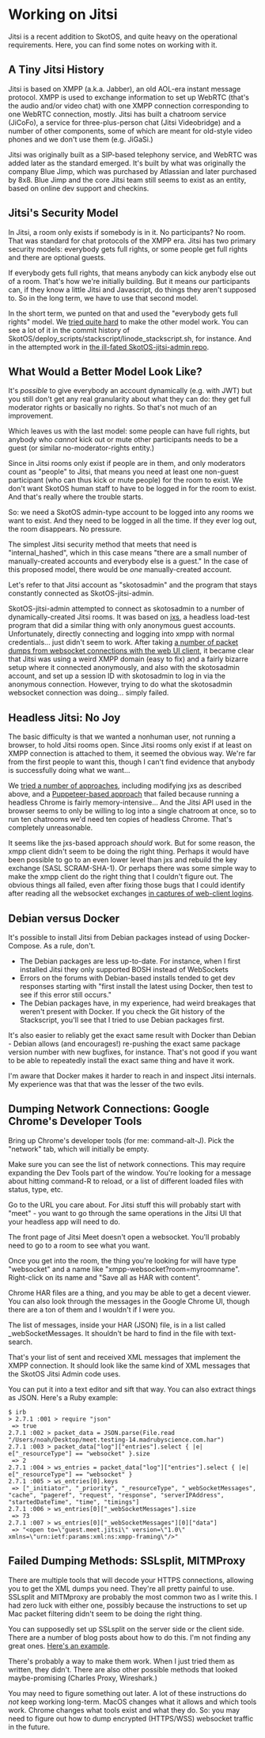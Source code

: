 # Working on Jitsi

Jitsi is a recent addition to SkotOS, and quite heavy on the operational requirements. Here, you can find some notes on working with it.

## A Tiny Jitsi History

Jitsi is based on XMPP (a.k.a. Jabber), an old AOL-era instant message protocol. XMPP is used to exchange information to set up WebRTC (that's the audio and/or video chat) with one XMPP connection corresponding to one WebRTC connection, mostly. Jitsi has built a chatroom service (JiCoFo), a service for three-plus-person chat (Jitsi Videobridge) and a number of other components, some of which are meant for old-style video phones and we don't use them (e.g. JiGaSi.)

Jitsi was originally built as a SIP-based telephony service, and WebRTC was added later as the standard emerged. It's built by what was originally the company Blue Jimp, which was purchased by Atlassian and later purchased by 8x8. Blue Jimp and the core Jitsi team still seems to exist as an entity, based on online dev support and checkins.

## Jitsi's Security Model

In Jitsi, a room only exists if somebody is in it. No participants? No room. That was standard for chat protocols of the XMPP era. Jitsi has two primary security models: everybody gets full rights, or some people get full rights and there are optional guests.

If everybody gets full rights, that means anybody can kick anybody else out of a room. That's how we're initially building. But it means our participants can, if they know a little Jitsi and Javascript, do things they aren't supposed to. So in the long term, we have to use that second model.

In the short term, we punted on that and used the "everybody gets full rights" model. We [tried quite hard](https://github.com/WebOfTrustInfo/prototype_vRWOT/issues/5) to make the other model work. You can see a lot of it in the commit history of SkotOS/deploy_scripts/stackscript/linode_stackscript.sh, for instance. And in the attempted work in [the ill-fated SkotOS-jitsi-admin repo](https://github.com/ChatTheatre/SkotOS-jitsi-admin).

## What Would a Better Model Look Like?

It's *possible* to give everybody an account dynamically (e.g. with JWT) but you still don't get any real granularity about what they can do: they get full moderator rights or basically no rights. So that's not much of an improvement.

Which leaves us with the last model: some people can have full rights, but anybody who *cannot* kick out or mute other participants needs to be a guest (or similar no-moderator-rights entity.)

Since in Jitsi rooms only exist if people are in them, and only moderators count as "people" to Jitsi, that means you need at least one non-guest participant (who can thus kick or mute people) for the room to exist. We don't want SkotOS human staff to have to be logged in for the room to exist. And that's really where the trouble starts.

So: we need a SkotOS admin-type account to be logged into any rooms we want to exist. And they need to be logged in all the time. If they ever log out, the room disappears. No pressure.

The simplest Jitsi security method that meets that need is "internal_hashed", which in this case means "there are a small number of manually-created accounts and everybody else is a guest." In the case of this proposed model, there would be *one* manually-created account.

Let's refer to that Jitsi account as "skotosadmin" and the program that stays constantly connected as SkotOS-jitsi-admin.

SkotOS-jitsi-admin attempted to connect as skotosadmin to a number of dynamically-created Jitsi rooms. It was based on [jxs](https://github.com/jitsi/jxs), a headless load-test program that did a similar thing with only anonymous guest accounts. Unfortunately, directly connecting and logging into xmpp with normal credentials... just didn't seem to work. After taking [a number of packet dumps from websocket connections with the web UI client](https://github.com/ChatTheatre/SkotOS-jitsi-admin/tree/master/packet_captures), it became clear that Jitsi was using a weird XMPP domain (easy to fix) and a fairly bizarre setup where it connected anonymously, and also with the skotosadmin account, and set up a session ID with skotosadmin to log in via the anonymous connection. However, trying to do what the skotosadmin websocket connection was doing... simply failed.

## Headless Jitsi: No Joy

The basic difficulty is that we wanted a nonhuman user, not running a browser, to hold Jitsi rooms open. Since Jitsi rooms only exist if at least on XMPP connection is attached to them, it seemed the obvious way. We're far from the first people to want this, though I can't find evidence that anybody is successfully doing what we want...

We [tried a number of approaches](https://github.com/WebOfTrustInfo/prototype_vRWOT/issues/5), including modifying jxs as described above, and a [Puppeteer-based approach](https://gist.github.com/saghul/179feba3df9f12ddf316decd0181b03e) that failed because running a headless Chrome is fairly memory-intensive... And the Jitsi API used in the browser seems to only be willing to log into a single chatroom at once, so to run ten chatrooms we'd need ten copies of headless Chrome. That's completely unreasonable.

It seems like the jxs-based approach *should* work. But for some reason, the xmpp client didn't seem to be doing the right thing. Perhaps it would have been possible to go to an even lower level than jxs and rebuild the key exchange (SASL SCRAM-SHA-1). Or perhaps there was some simple way to make the xmpp client do the right thing that I couldn't figure out. The obvious things all failed, even after fixing those bugs that I could identify after reading all the websocket exchanges [in captures of web-client logins](https://github.com/ChatTheatre/SkotOS-jitsi-admin/tree/master/packet_captures).

## Debian versus Docker

It's possible to install Jitsi from Debian packages instead of using Docker-Compose. As a rule, don't.

* The Debian packages are less up-to-date. For instance, when I first installed Jitsi they only supported BOSH instead of WebSockets
* Errors on the forums with Debian-based installs tended to get dev responses starting with "first install the latest using Docker, then test to see if this error still occurs."
* The Debian packages have, in my experience, had weird breakages that weren't present with Docker. If you check the Git history of the Stackscript, you'll see that I tried to use Debian packages first.

It's also easier to reliably get the exact same result with Docker than Debian - Debian allows (and encourages!) re-pushing the exact same package version number with new bugfixes, for instance. That's not good if you want to be able to repeatedly install the exact same thing and have it work.

I'm aware that Docker makes it harder to reach in and inspect Jitsi internals. My experience was that that was the lesser of the two evils.

## Dumping Network Connections: Google Chrome's Developer Tools

Bring up Chrome's developer tools (for me: command-alt-J). Pick the "network" tab, which will initially be empty.

Make sure you can see the list of network connections. This may require expanding the Dev Tools part of the window. You're looking for a message about hitting command-R to reload, or a list of different loaded files with status, type, etc.

Go to the URL you care about. For Jitsi stuff this will probably start with "meet" - you want to go through the same operations in the Jitsi UI that your headless app will need to do.

The front page of Jitsi Meet doesn't open a websocket. You'll probably need to go to a room to see what you want.

Once you get into the room, the thing you're looking for will have type "websocket" and a name like "xmpp-websocket?room=myroomname". Right-click on its name and "Save all as HAR with content".

Chrome HAR files are a thing, and you may be able to get a decent viewer. You can also look through the messages in the Google Chrome UI, though there are a ton of them and I wouldn't if I were you.

The list of messages, inside your HAR (JSON) file, is in a list called \_webSocketMessages. It shouldn't be hard to find in the file with text-search.

That's your list of sent and received XML messages that implement the XMPP connection. It should look like the same kind of XML messages that the SkotOS Jitsi Admin code uses.

You can put it into a text editor and sift that way. You can also extract things as JSON. Here's a Ruby example:

~~~
$ irb
> 2.7.1 :001 > require "json"
 => true
2.7.1 :002 > packet_data = JSON.parse(File.read "/Users/noah/Desktop/meet.testing-14.madrubyscience.com.har")
2.7.1 :003 > packet_data["log"]["entries"].select { |e| e["_resourceType"] == "websocket" }.size
 => 2
2.7.1 :004 > ws_entries = packet_data["log"]["entries"].select { |e| e["_resourceType"] == "websocket" }
2.7.1 :005 > ws_entries[0].keys
 => ["_initiator", "_priority", "_resourceType", "_webSocketMessages", "cache", "pageref", "request", "response", "serverIPAddress", "startedDateTime", "time", "timings"]
2.7.1 :006 > ws_entries[0]["_webSocketMessages"].size
 => 73
2.7.1 :007 > ws_entries[0]["_webSocketMessages"][0]["data"]
 => "<open to=\"guest.meet.jitsi\" version=\"1.0\" xmlns=\"urn:ietf:params:xml:ns:xmpp-framing\"/>"
~~~

## Failed Dumping Methods: SSLsplit, MITMProxy

There are multiple tools that will decode your HTTPS connections, allowing you to get the XML dumps you need. They're all pretty painful to use. SSLsplit and MITMproxy are probably the most common two as I write this. I had zero luck with either one, possibly because the instructions to set up Mac packet filtering didn't seem to be doing the right thing.

You can supposedly set up SSLsplit on the server side or the client side. There are a number of blog posts about how to do this. I'm not finding any great ones. [Here's an example](https://www.trustwave.com/en-us/resources/blogs/spiderlabs-blog/intercepting-ssl-and-https-traffic-with-mitmproxy-and-sslsplit/).

There's probably a way to make them work. When I just tried them as written, they didn't. There are also other possible methods that looked maybe-promising (Charles Proxy, Wireshark.)

You may need to figure something out later. A lot of these instructions do *not* keep working long-term. MacOS changes what it allows and which tools work. Chrome changes what tools exist and what they do. So: you may need to figure out how to dump encrypted (HTTPS/WSS) websocket traffic in the future.
